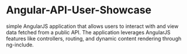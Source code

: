 # Angular-API-User-Showcase
simple AngularJS application that allows users to interact with and view data fetched from a public API. The application leverages AngularJS features like controllers, routing, and dynamic content rendering through ng-include.
